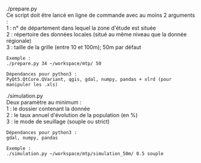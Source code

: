 ./prepare.py  
    Ce script doit être lancé en ligne de commande avec au moins 2 arguments :  
    1 : n° de département dans lequel la zone d'étude est située  
    2 : répertoire des données locales (situé au même niveau que la donnée régionale)  
    3 : taille de la grille (entre 10 et 100m); 50m par défaut  

    Exemple :  
    ./prepare.py 34 ~/workspace/mtp/ 50  

    Dépendances pour python3 :  
    PyQt5.QtCore.QVariant, qgis, gdal, numpy, pandas + xlrd (pour manipuler les .xls)  

./simulation.py  
    Deux paramètre au minimum :  
    1 : le dossier contenant la donnée  
    2 : le taux annuel d'évolution de la population (en %)  
    3 : le mode de seuillage (souple ou strict)  

    Dépendances pour python3 :  
    gdal, numpy, pandas

    Exemple :  
    ./simulation.py ~/workspace/mtp/simulation_50m/ 0.5 souple
